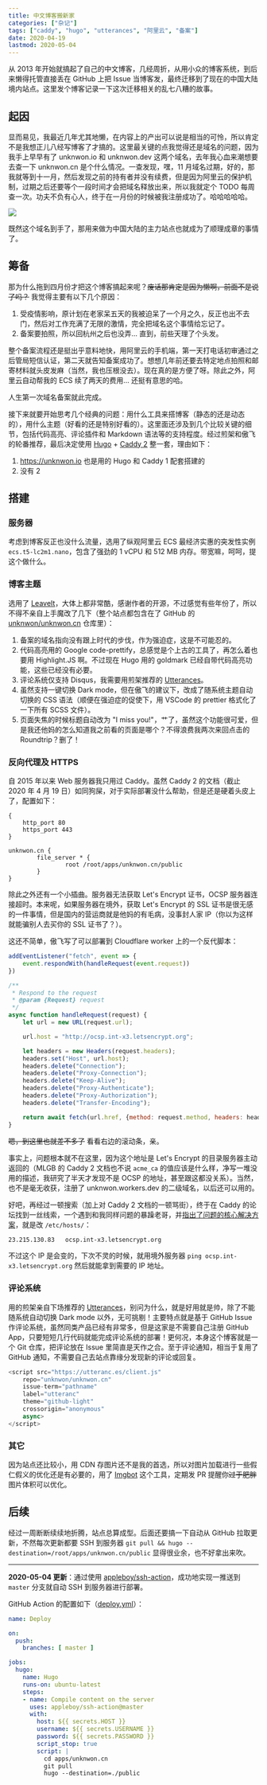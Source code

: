 ```yaml
---
title: 中文博客搬新家
categories: ["杂记"]
tags: ["caddy", "hugo", "utterances", "阿里云", "备案"]
date: 2020-04-19
lastmod: 2020-05-04
---
```


从 2013 年开始就搞起了自己的中文博客，几经周折，从用小众的博客系统，到后来懒得托管直接丢在 GitHub 上把 Issue 当博客发，最终迁移到了现在的中国大陆境内站点。这里发个博客记录一下这次迁移相关的乱七八糟的故事。

## 起因

显而易见，我最近几年尤其地懒，在内容上的产出可以说是相当的可怜，所以肯定不是我想正儿八经写博客了才搞的。这里最关键的点我觉得还是域名的问题，因为我手上早早有了 unknwon.io 和 unknwon.dev 这两个域名，去年我心血来潮想要去查一下 unknwon.cn 是个什么情况。一查发现，嘿，11 月域名过期，好的，那我就等到十一月，然后发现之前的持有者并没有续费，但是因为阿里云的保护机制，过期之后还要等个一段时间才会把域名释放出来，所以我就定个 TODO 每周查一次。功夫不负有心人，终于在一月份的时候被我注册成功了。哈哈哈哈哈。

![](https://media0.giphy.com/media/12msOFU8oL1eww/giphy.gif?cid=5a38a5a2d8002caef50972fc1826c1d716a1db6ee8a535fd&rid=giphy.gif)

既然这个域名到手了，那用来做为中国大陆的主力站点也就成为了顺理成章的事情了。

## 筹备

那为什么拖到四月份才把这个博客搞起来呢？~~废话那肯定是因为懒啊，前面不是说了吗？~~ 我觉得主要有以下几个原因：
1. 受疫情影响，原计划在老家呆五天的我被迫呆了一个月之久，反正也出不去门，然后对工作充满了无限的激情，完全把域名这个事情给忘记了。
2. 备案要拍照，所以回杭州之后也没弄... 直到，前些天理了个头发。

整个备案流程还是挺出乎意料地快，用阿里云的手机端，第一天打电话初审通过之后管局短信认证，第二天就告知备案成功了。想想几年前还要去特定地点拍照和邮寄材料就头皮发麻（当然，我也压根没去）。现在真的是方便了呀。除此之外，阿里云自动帮我的 ECS 续了两天的费用... 还挺有意思的哈。

人生第一次域名备案就此完成。

接下来就要开始思考几个经典的问题：用什么工具来搭博客（静态的还是动态的），用什么主题（好看的还是特别好看的）。这里面还涉及到几个比较关键的细节，包括代码高亮、评论插件和 Markdown 语法等的支持程度。经过煎架和傲飞的轮番推荐，最后决定使用 [Hugo](https://gohugo.io) + [Caddy 2](https://caddyserver.com) 整一套，理由如下：
1. https://unknwon.io 也是用的 Hugo 和 Caddy 1 配套搭建的
2. 没有 2

## 搭建

### 服务器

考虑到博客反正也没什么流量，选用了纵观阿里云 ECS 最经济实惠的突发性实例 `ecs.t5-lc2m1.nano`，包含了强劲的 1 vCPU 和 512 MB 内存。带宽嘛，呵呵，提这个做什么。

### 博客主题

选用了 [LeaveIt](https://github.com/liuzc/LeaveIt)，大体上都非常酷，感谢作者的开源，不过感觉有些年份了，所以不得不亲自上手魔改了几下（整个站点都包含在了 GitHub 的 [unknwon/unknwon.cn](https://github.com/unknwon/unknwon.cn) 仓库里）：
1. 备案的域名指向没有跟上时代的步伐，作为强迫症，这是不可能忍的。
2. 代码高亮用的 Google code-prettify，总感觉是个上古的工具了，再怎么着也要用 Highlight.JS 啊。不过现在 Hugo 用的 goldmark 已经自带代码高亮功能，这些已经没有必要。
3. 评论系统仅支持 Disqus，我需要用煎架推荐的 [Utterances](https://utteranc.es)。
4. 虽然支持一键切换 Dark mode，但在傲飞的建议下，改成了随系统主题自动切换的 CSS 语法（顺便在强迫症的促使下，用 VSCode 的 prettier 格式化了一下所有 SCSS 文件）。
5. 页面失焦的时候标题自动改为 "I miss you!"，艹了，虽然这个功能很可爱，但是我还他妈的怎么知道我之前看的页面是哪个？不得浪费我两次来回点击的 Roundtrip？删了！

### 反向代理及 HTTPS

自 2015 年以来 Web 服务器我只用过 Caddy。虽然 Caddy 2 的文档（截止 2020 年 4 月 19 日）如同狗屎，对于实际部署没什么帮助，但是还是硬着头皮上了，配置如下：

```caddyfile
{
    http_port 80
    https_port 443
}

unknwon.cn {
        file_server * {
                root /root/apps/unknwon.cn/public
        }
}
```

除此之外还有一个小插曲。服务器无法获取 Let's Encrypt 证书，OCSP 服务器连接超时。本来呢，如果服务器在境外，获取 Let's Encrypt 的 SSL 证书是很无感的一件事情，但是国内的营运商就是他妈的有毛病，没事封人家 IP（你以为这样就能骗别人去买你的 SSL 证书了？）。

这还不简单，傲飞写了可以部署到 Cloudflare worker 上的一个反代脚本：

```js
addEventListener("fetch", event => {
    event.respondWith(handleRequest(event.request))
})

/**
 * Respond to the request
 * @param {Request} request
 */
async function handleRequest(request) {
    let url = new URL(request.url);

    url.host = "http://ocsp.int-x3.letsencrypt.org";

    let headers = new Headers(request.headers);
    headers.set("Host", url.host);
    headers.delete("Connection");
    headers.delete("Proxy-Connection");
    headers.delete("Keep-Alive");
    headers.delete("Proxy-Authenticate");
    headers.delete("Proxy-Authorization");
    headers.delete("Transfer-Encoding");

    return await fetch(url.href, {method: request.method, headers: headers, body: request.body});
}
```

~~嗯，到这里也就差不多了~~ 看看右边的滚动条，亲。

事实上，问题根本就不在这里，因为这个地址是 Let's Encrypt 的目录服务器主动返回的（MLGB 的 Caddy 2 文档也不说 `acme_ca` 的值应该是什么样，净写一堆没用的描述，我研究了半天才发现不是 OCSP 的地址，甚至跟这都没关系）。当然，也不是毫无收获，注册了 unknwon.workers.dev 的二级域名，以后还可以用的。

好吧，再经过一顿搜索（加上对 Caddy 2 文档的一顿骂街），终于在 Caddy 的论坛找到一丝线索，一个遇到和我同样问题的暴躁老哥，并[指出了问题的核心解决方案](https://caddy.community/t/caddy-stuck-at-activating-privacy-features/7390/7?u=unknwon)，就是改 `/etc/hosts/`：

```txt
23.215.130.83   ocsp.int-x3.letsencrypt.org
```

不过这个 IP 是会变的，下次不灵的时候，就用境外服务器 `ping ocsp.int-x3.letsencrypt.org` 然后就能拿到需要的 IP 地址。

### 评论系统

用的煎架亲自下场推荐的 [Utterances](https://utteranc.es)，别问为什么，就是好用就是帅，除了不能随系统自动切换 Dark mode 以外，无可挑剔！主要特点就是基于 GitHub Issue 作评论系统，虽然同类产品已经有非常多，但是这家是不需要自己注册 GitHub App，只要短短几行代码就能完成评论系统的部署！更何况，本身这个博客就是一个 Git 仓库，把评论放在 Issue 里简直是天作之合。至于评论通知，相当于复用了 GitHub 通知，不需要自己去站点靠缘分发现新的评论或回复。

```js
<script src="https://utteranc.es/client.js"
    repo="unknwon/unknwon.cn"
    issue-term="pathname"
    label="utteranc"
    theme="github-light"
    crossorigin="anonymous"
    async>
</script>
```

### 其它

因为站点还比较小，用 CDN 存图片还不是我的首选，所以对图片加载进行一些假仁假义的优化还是有必要的，用了 [Imgbot](https://github.com/marketplace/imgbot) 这个工具，定期发 PR 提醒你~~过于肥胖~~图片体积可以优化。

## 后续

经过一周断断续续地折腾，站点总算成型。后面还要搞一下自动从 GitHub 拉取更新，不然每次更新都要 SSH 到服务器 `git pull && hugo --destination=/root/apps/unknwon.cn/public` 显得很业余，也不好拿出来吹。

---

**2020-05-04 更新**：通过使用 [appleboy/ssh-action](https://github.com/appleboy/ssh-action)，成功地实现一推送到 `master` 分支就自动 SSH 到服务器进行部署。

GitHub Action 的配置如下（[deploy.yml](https://github.com/unknwon/unknwon.cn/blob/master/.github/workflows/deploy.yml)）：

```yml
name: Deploy

on:
  push:
    branches: [ master ]

jobs:
  hugo:
    name: Hugo
    runs-on: ubuntu-latest
    steps:
    - name: Compile content on the server
      uses: appleboy/ssh-action@master
      with:
        host: ${{ secrets.HOST }}
        username: ${{ secrets.USERNAME }}
        password: ${{ secrets.PASSWORD }}
        script_stop: true
        script: |
          cd apps/unknwon.cn
          git pull
          hugo --destination=./public
```
